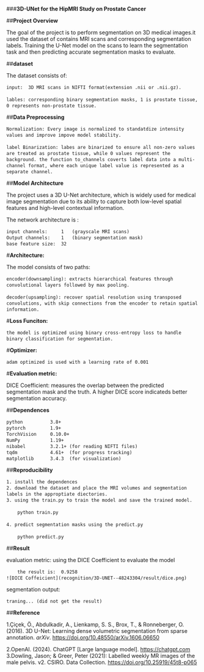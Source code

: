 ###**3D-UNet for the HipMRI Study on Prostate Cancer**

##**Project Overview**

The goal of the project is to perform segmentation on 3D medical images.it used the dataset of contains MRI scans and corresponding segmentation labels. Training the U-Net model on the scans to learn the segmentation task and then predicting accurate segmentation masks to evaluate.

##**dataset**

The dataset consists of:

	input:	3D MRI scans in NIFTI format(extension .nii or .nii.gz).
	
	lables:	corresponding binary segmentation masks, 1 is prostate tissue, 0 represents non-prostate tissue.
	
##**Data Preprocessing**

	Normalization: Every image is normalized to standatdize intensity values and improve impove model stability.
	
 	label Binarization: labes are binarized to ensure all non-zero values are treated as prostate tissue, while 0 values represent the background. the function to_channels coverts label data into a multi-channel format, where each unique label value is represented as a separate channel. 

##**Model Architecture**

The project uses a 3D U-Net architecture, which is widely used for medical image segmentation due to its ability to capture both low-level spatial features and high-level contextual information. 

The network architecture is :

	input channels: 	1	(grayscale MRI scans)
	Output channels:	1	(binary segmentation mask)
	base feature size:	32			

#**Architecture:**

The model consists of two paths:
	
	encoder(downsampling): extracts hierarchical features through convolutional layers followed by max pooling.
	
	decoder(upsampling): recover spatial resolution using transposed convolutions, with skip connections from the encoder to retain spatial information.

#**Loss Funciton:**

	the model is optimized using binary cross-entropy loss to handle binary classification for segmentation.
	
#**Optimizer:**

	adam optimized is used with a learning rate of 0.001
	
#**Evaluation metric:**

DICE Coefficient: measures the overlap between the predicted segmentation mask and the truth. A higher DICE score indicateds better segmentation accuracy. 

##**Dependences**

```
python			3.8+
pytorch			1.9+
TorchVision		0.10.0+
NumPy			1.19+
nibabel			3.2.1+ (for reading NIFTI files)
tqdm			4.61+  (for progress tracking)
matplotlib		3.4.3  (for visualization)
```

##**Reproducibility**

	1. install the dependences
	2. download the dataset and place the MRI volumes and segmentation labels in the approptiate diectories.
	3. using the train.py to train the model and save the trained model.
	
		python train.py
		
	4. predict segmentation masks using the predict.py
	
		python predict.py
	
	
##**Result**

evaluation metric:
	using the DICE Coefficient to evaluate the model
	
		the result is:	0.9258
  	![DICE Coffeicient](recognition/3D-UNET--48243304/result/dice.png)
	
segmentation output:

	traning... (did not get the result)

##**Reference**

1.Çiçek, Ö., Abdulkadir, A., Lienkamp, S. S., Brox, T., & Ronneberger, O. (2016). 3D U-Net: Learning dense volumetric segmentation from sparse annotation. *arXiv*. https://doi.org/10.48550/arXiv.1606.06650

2.OpenAI. (2024). ChatGPT [Large language model]. https://chatgpt.com
3.Dowling, Jason; & Greer, Peter (2021): Labelled weekly MR images of the male pelvis. v2. CSIRO. Data Collection. https://doi.org/10.25919/45t8-p065
